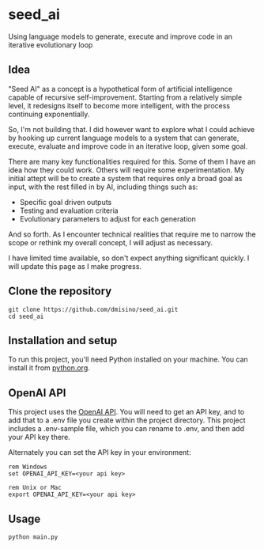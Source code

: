 # seed_ai
Using language models to generate, execute and improve code in an iterative evolutionary loop

## Idea

"Seed AI" as a concept is a hypothetical form of artificial intelligence capable of recursive self-improvement. Starting from a relatively simple level, it redesigns itself to become more intelligent, with the process continuing exponentially.

So, I'm not building that. I did however want to explore what I could achieve by hooking up current language models to a system that can generate, execute, evaluate and improve code in an iterative loop, given some goal. 

There are many key functionalities required for this. Some of them I have an idea how they could work. Others will require some experimentation. My initial attept will be to create a system that requires only a broad goal as input, with the rest filled in by AI, including things such as:

- Specific goal driven outputs
- Testing and evaluation criteria
- Evolutionary parameters to adjust for each generation

And so forth. As I encounter technical realities that require me to narrow the scope or rethink my overall concept, I will adjust as necessary. 

I have limited time available, so don't expect anything significant quickly. I will update this page as I make progress.

## Clone the repository

```console
git clone https://github.com/dmisino/seed_ai.git
cd seed_ai
```

## Installation and setup

To run this project, you'll need Python installed on your machine. You can install it from [python.org](https://www.python.org/downloads/).

## OpenAI API

This project uses the [OpenAI API](https://platform.openai.com/). You will need to get an API key, and to add that to a .env file you create within the project directory. This project includes a .env-sample file, which you can rename to .env, and then add your API key there. 

Alternately you can set the API key in your environment:

```console
rem Windows
set OPENAI_API_KEY=<your api key>

rem Unix or Mac
export OPENAI_API_KEY=<your api key>
```

## Usage
 
 ```console
python main.py
 ```
